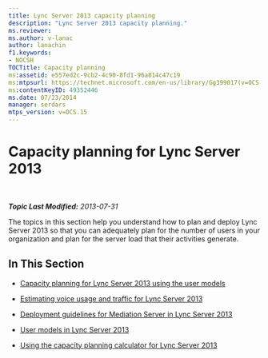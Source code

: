 ```yaml
---
title: Lync Server 2013 capacity planning
description: "Lync Server 2013 capacity planning."
ms.reviewer: 
ms.author: v-lanac
author: lanachin
f1.keywords:
- NOCSH
TOCTitle: Capacity planning
ms:assetid: e557ed2c-9cb2-4c90-8fd1-96a814c47c19
ms:mtpsurl: https://technet.microsoft.com/en-us/library/Gg399017(v=OCS.15)
ms:contentKeyID: 49352446
ms.date: 07/23/2014
manager: serdars
mtps_version: v=OCS.15
---
```


# Capacity planning for Lync Server 2013

<div data-xmlns="http://www.w3.org/1999/xhtml">

<div class="topic" data-xmlns="http://www.w3.org/1999/xhtml" data-msxsl="urn:schemas-microsoft-com:xslt" data-cs="https://msdn.microsoft.com/">

<div data-asp="https://msdn2.microsoft.com/asp">



</div>

<div id="mainSection">

<div id="mainBody">

<span> </span>

_**Topic Last Modified:** 2013-07-31_

The topics in this section help you understand how to plan and deploy Lync Server 2013 so that you can adequately plan for the number of users in your organization and plan for the server load that their activities generate.

<div>

## In This Section

  - [Capacity planning for Lync Server 2013 using the user models](lync-server-2013-capacity-planning-using-the-user-models.md)

  - [Estimating voice usage and traffic for Lync Server 2013](lync-server-2013-estimating-voice-usage-and-traffic.md)

  - [Deployment guidelines for Mediation Server in Lync Server 2013](lync-server-2013-deployment-guidelines-for-mediation-server.md)

  - [User models in Lync Server 2013](lync-server-2013-user-models.md)

  - [Using the capacity planning calculator for Lync Server 2013](lync-server-2013-capacity-planning-calculator.md)

</div>

</div>

<span> </span>

</div>

</div>

</div>

